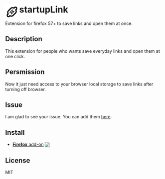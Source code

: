 # <img src="static/icons/startupLink-48.png" width="45" align="left"> startupLink
[link-amo]: https://addons.mozilla.org/en-US/firefox/addon/startuplink42/ "Version published on Mozilla Add-ons"
Extension for firefox 57+ to save links and open them at once.

## Description

This extension for people who wants save everyday links and open them at one click.

## Persmission

Now it just need access to your browser local storage to save links after turning off browser.

## Issue

I am glad to see your issue. You can add them [here](https://github.com/dlyahov/startupLink/issues).

## Install
- [**Firefox** add-on][link-amo] [<img valign="middle" src="https://img.shields.io/badge/startupLink-v0.1-yellow.svg">][link-amo]


## License
MIT
